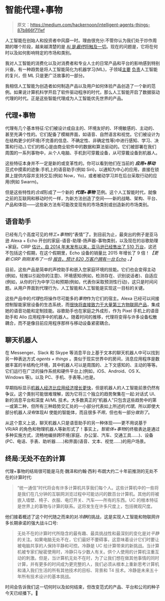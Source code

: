 # 智能代理+事物

> 原文：<https://medium.com/hackernoon/intelligent-agents-things-87b866f711ef>

人工智能在创始人和投资者中风靡一时。理由很充分:不管你认为我们处于炒作周期的哪个阶段，越来越清楚的是 [AI 是*最终*将触及一切](http://www.inc.com/andrew-ng/why-artificial-intelligence-is-the-new-electricity.html)。现在的问题是，它将在何时以及如何影响特定的市场和类别。

我对人工智能的消费化以及对消费者和专业人士的日常产品和平台的影响感到特别兴奋。有一种趋势是将人工智能简化为机器学习(ML)，子领域[主要](http://www.nytimes.com/2012/06/26/technology/in-a-big-network-of-computers-evidence-of-machine-learning.html) [负责](https://www.wired.com/2016/01/googles-go-victory-is-just-a-glimpse-of-how-powerful-ai-will-be/)人工智能的复兴，但 ML 只是更广泛故事的一部分。

我相信人工智能为创造者如何制造产品以及用户如何体验产品创造了一个新的范例。如果说计算机科学开启了软件驱动程序的时代，那么人工智能开启了数据驱动代理的时代。正是这些智能代理成为人工智能优先世界的产品。

## 代理+事物

代理有几个基本特征:它们被设计成自主的、环境友好的、环境敏感的、主动的、甚至充满个性的。它们配备了模糊界面，如语音、自然语言和视觉。它们被设计为在结构更少的环境(不完善的信息、不确定性、非确定性等)中进行感知、学习、决策和行动。).它们的核心是由商业软件中的数据和算法驱动的。它们被部署在我们周围的一系列事物中，从个人电脑、手机到可穿戴设备，从可穿戴设备到机器人。

这些特征本身并不一定是新的或变革性的。你可以看到他们在当前的 ***应用+移动*** 范式中摸索的迹象:手机上的语音助手(例如 Siri)，以通知为中心的应用，直接在锁屏上提供内容并支持交互(例如 Now，Yo)，或者被动学习并在后台采取行动的应用(例如 Swarm)。

但是这些特性的*合成*形成了一个新的 ***代理+事物*** 范例。这个人工智能时代，就像之前的互联网和移动时代一样，为新方法创造了空间——新的战略、架构、平台、产品和体验——这些新方法有可能改变现有的市场类别或创造新的市场类别。

## 语音助手

已经有几个高度可见的*特工+事物*的“表情”了。到目前为止，最突出的例子是亚马逊 Alexa + Echo 开创的家庭-语音-助理-扬声器-事物类别，以及现在的谷歌助理+家庭。CIRP [估计，自 2014 年末发布以来，亚马逊已经售出了 510 万台](http://files.constantcontact.com/150f9af2201/70c07fdd-a197-4505-9476-e83aa726f025.pdf)，这还不包括这个假期，在这个假期里，Echo 设备的销量比 2015 年增长了 9 倍！*【更新:CIRP 刚刚发布了一份* [*报告，预计 820 万客户拥有一台 Echo*](http://www.geekwire.com/2017/8-million-people-amazon-echo-customer-awareness-increases-dramatically/) *。】*

目前，这些产品是简单的声控助手和嵌入您家庭环境的技能。它们也会变得主动(例如，轻推以引起你的注意)、环境感知(例如，检测存在、识别说话者)、自适应(例如，从你的行为中学习)和预期(例如，代表你采取预测性行动)，这只是时间问题。从用户界面到代理行为，人工智能和人工智能是实现这一目标的关键。

这些产品中的*代理*也将操作尽可能多的*事物*作为它们的宿主。Alexa 已经可以间接控制智能家居设备的生态系统，而[很快将直接致力于大量第三方物联网产品](http://www.zdnet.com/article/at-ces-2017-amazon-revs-alexa-everywhere-strategy/)，集成她的语音功能和定制技能。谷歌助手也在家庭之外成形，作为 Pixel 手机上的语音助手和 Allo 应用程序中的机器人。随着时间的推移，代理将变得与许多设备松散耦合，而不是像目前应用程序那样与移动设备紧密耦合。

## 聊天机器人

在 Messenger、Slack 和 Skype 等消息平台上基于文本的聊天机器人中可以找到另一种表达方式 *agents + things* 。类似于现实世界中的房间，消息应用程序是数据丰富的半结构化环境，其中机器人可以是周围的、上下文感知的、主动的等等。它们运行在广泛的操作系统和硬件平台上(例如，iOS、Android、OS X、Windows 等)。以及 PC、手机、手表等。)也是。

早期指标显示[机器人经济比应用经济增长更快](https://www.bloomberg.com/news/articles/2016-09-15/the-bot-economy-is-growing-even-faster-than-the-app-economy-did)，但是机器人的人工智能前景仍然有争议。这个类别可能很难理解，因为它将三个独立的趋势聚集在一起:对话式 UI、新的消息平台和深度 AI/ML 技术。大多数真正的“机器人”只包含这些趋势中的第一或第二种，但所有三种趋势交汇处的一小部分代表如上所述的*代理*。所以即使大部分机器人*没有*体现AI 使能的智能体，而且很多*不用*，但也有一部分*做到了*。

从这个意义上说，聊天机器人只是语音助手的另一种体现——更不用说基于 VR/AR 的角色和物理机器人等新形式了！事实上，*智能体+事物*的终极表达是通过多种实施方式，流畅地编排跨环境(家庭、办公室、汽车、交通工具……)、设备(PC、电话、手表、助听器……)和界面(语音、文本、视觉……)的用户场景。

## 终局:无处不在的计算

代理+事物的结局很可能是马克·魏泽和约翰·西利·布朗大约二十年前推测的无处不在的计算时代:

> “统一通信”时代将会有许多计算机共享我们每个人。这些计算机中的一些将是我们在几分钟的互联网浏览过程中可能访问的数百台计算机。其他的将被嵌入墙壁、椅子、衣服、电灯开关、汽车——所有的东西。UC 的根本特征是世界上的事物与计算的联系。这将发生在许多尺度上，包括微观尺度。

他们接着概述了这个时代随之而来的对*冷静*的挑战，这是实现人工智能和物联网许多长期承诺的强大战斗口号:

> 无处不在的计算时代所隐含的最有趣、最具挑战性和最深刻的变化是对*平静*的关注。如果电脑无处不在，它们最好不要碍事，这意味着设计它们时要让被电脑共享的人保持平静和可控。冷静是 UC 给计算带来的新挑战。当计算机被专家们秘密使用时，冷静只与少数人有关。供个人使用的计算机注重互动的刺激。但是，当计算机无处不在时，为了让我们想在做其他事情的同时计算，并有更多的时间成为更完整的人，我们必须从根本上重新思考计算机和涌入我们生活的所有其他技术的目标、背景和 T4 技术。冷静是未来五十年所有技术设计的基本挑战。

时间会告诉我们这一切何时以及如何结束，但改变范式的产品、平台和公司的种子今天已经播下。🤖
